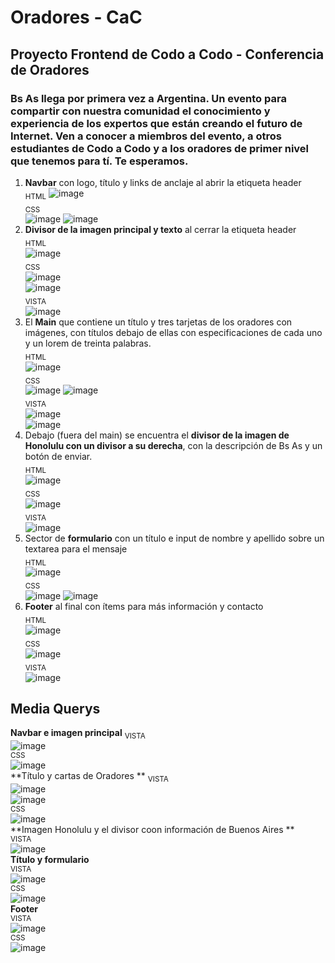 # Oradores - CaC
## Proyecto Frontend de Codo a Codo - Conferencia de Oradores 
### Bs As llega por primera vez a Argentina. Un evento para compartir con nuestra comunidad el conocimiento y experiencia de los expertos que están creando el futuro de Internet. Ven a conocer a miembros del evento, a otros estudiantes de Codo a Codo y a los oradores de primer nivel que tenemos para tí. Te esperamos.  
1. **Navbar** con logo, título y links de anclaje al abrir la etiqueta header  
<sub>HTML</sub>
![image](https://user-images.githubusercontent.com/71678622/236991434-4708ab26-bc07-481c-93c1-e1b841941a1d.png)  
<sub>CSS</sub>   
![image](https://user-images.githubusercontent.com/71678622/236991659-d08d3f80-5370-42b2-b13e-ef5130a392dc.png)
![image](https://user-images.githubusercontent.com/71678622/236991687-7e0d1a11-757a-476c-81e9-1b4c027f0bfe.png)  
2. **Divisor de la imagen principal y texto** al cerrar la etiqueta header   
<sub>HTML</sub>  
![image](https://user-images.githubusercontent.com/71678622/236992531-55e1baa8-8938-4232-bb00-70268981e279.png)  
<sub>CSS</sub>  
![image](https://user-images.githubusercontent.com/71678622/236992628-4d70486c-98f4-4e59-b153-8ffee3b7c89c.png)  
![image](https://user-images.githubusercontent.com/71678622/236992682-52946ab3-356a-4a05-99be-a584e43c5d65.png)  
<sub>VISTA</sub>  
  ![image](https://user-images.githubusercontent.com/71678622/236987314-98dbba31-2b6f-41c9-9e33-5341479cb159.png)  
3. El **Main** que contiene un título y tres tarjetas de los oradores con imágenes, con títulos debajo de ellas con especificaciones de cada uno y un lorem de treinta palabras.   
<sub>HTML</sub>  
![image](https://user-images.githubusercontent.com/71678622/236993141-c00c3c68-5580-41c2-97a6-68129d8db81f.png)  
<sub>CSS</sub>   
![image](https://user-images.githubusercontent.com/71678622/236993245-8f53bd90-cd2a-4d8c-8f39-526f75e8c976.png)
![image](https://user-images.githubusercontent.com/71678622/236993304-53f1c0b8-007c-4bb2-8401-abce38307a58.png)  
<sub>VISTA</sub>  
![image](https://user-images.githubusercontent.com/71678622/236988021-64d94818-bd84-4bae-b473-d512e75a44e6.png)  
![image](https://user-images.githubusercontent.com/71678622/236988107-489d33f6-95a2-40df-833c-092c59da2003.png)  
4.  Debajo (fuera del main) se encuentra el **divisor de la imagen de Honolulu con un divisor a su derecha**, con la descripción de Bs As y un botón de enviar.  
<sub>HTML</sub>   
![image](https://user-images.githubusercontent.com/71678622/236993573-6bbbd3cc-427e-4456-b46e-16c82867a1af.png)  
<sub>CSS</sub>   
![image](https://user-images.githubusercontent.com/71678622/236993642-fc1442e2-bc31-4769-b302-2c00d558e57e.png)  
<sub>VISTA</sub>   
![image](https://user-images.githubusercontent.com/71678622/236988198-4c67a4a6-7dbe-4398-b470-32f101ab700e.png)
5. Sector de **formulario** con un título e input de nombre y apellido sobre un textarea para el mensaje  
<sub>HTML</sub>   
![image](https://user-images.githubusercontent.com/71678622/236994004-e45e0a91-6367-459f-8f6f-428fecc06cee.png)  
<sub>CSS</sub>   
![image](https://user-images.githubusercontent.com/71678622/236993808-60e847d3-e220-4870-b34e-d30f4052065c.png) 
![image](https://user-images.githubusercontent.com/71678622/236993883-579594a2-0f82-46f5-a692-82608ba8b2ce.png)  
7. **Footer** al final con ítems para más información y contacto  
<sub>HTML</sub>   
![image](https://user-images.githubusercontent.com/71678622/236994041-bbeb214f-7683-4880-9467-9f185eb7da5b.png)  
<sub>CSS</sub>   
![image](https://user-images.githubusercontent.com/71678622/236993953-00860a9f-2a6a-4b23-bce8-625d3e0fbcd7.png)  
<sub>VISTA</sub>   
![image](https://user-images.githubusercontent.com/71678622/236988542-c17b32ea-5374-45d1-b695-56727ab9c57c.png)


## Media Querys  
**Navbar e imagen principal** 
<sub>VISTA</sub>  
![image](https://github.com/lu-castro/Oradores/assets/71678622/6fa37d7a-366d-442c-b25c-03eb5f8aae1f)   
<sub>CSS</sub>  
![image](https://github.com/lu-castro/Oradores/assets/71678622/bc0bbf81-1d26-4b36-b649-a39c12c28745)    
**Título y cartas de Oradores **
<sub>VISTA</sub>  
![image](https://github.com/lu-castro/Oradores/assets/71678622/6173da88-556a-44bb-b122-f7a37e96d199)  
![image](https://github.com/lu-castro/Oradores/assets/71678622/e508a736-6c30-4689-aa61-6aa446d08fce)  
<sub>CSS</sub>   
![image](https://github.com/lu-castro/Oradores/assets/71678622/dd5f4307-8e6b-4195-9d76-4ad4e7c0d354)    
**Imagen Honolulu y el divisor coon información de Buenos Aires **  
<sub>VISTA</sub>  
![image](https://github.com/lu-castro/Oradores/assets/71678622/a4c18e39-8f89-4bdb-8b31-aa90bc53937c)     
**Título y formulario**   
<sub>VISTA</sub>    
![image](https://github.com/lu-castro/Oradores/assets/71678622/7fc421e2-c72a-461b-a17d-20ff51045ab8)   
<sub>CSS</sub>   
![image](https://github.com/lu-castro/Oradores/assets/71678622/13dee1ad-3700-4052-84f1-0f6e743c1d2d)   
**Footer**  
<sub>VISTA</sub>   
![image](https://github.com/lu-castro/Oradores/assets/71678622/29211071-99f3-4c57-9655-7a710f012dd9)  
<sub>CSS</sub>  
![image](https://github.com/lu-castro/Oradores/assets/71678622/69d60bc5-eb23-4627-8a01-883093ee7f7e)   




